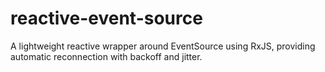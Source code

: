 # reactive-event-source
A lightweight reactive wrapper around EventSource using RxJS, providing automatic reconnection with backoff and jitter.
